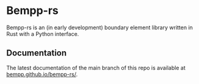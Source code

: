 # Bempp-rs

Bempp-rs is an (in early development) boundary element library written in Rust with a Python interface.

## Documentation
The latest documentation of the main branch of this repo is available at [bempp.github.io/bempp-rs/](https://bempp.github.io/bempp-rs/).
